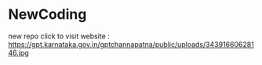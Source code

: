 # NewCoding
new repo
click to visit  website :  https://gpt.karnataka.gov.in/gptchannapatna/public/uploads/34391660628146.jpg
